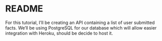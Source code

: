 # README

For this tutorial, I’ll be creating an API containing a list of user submitted facts. We’ll be using PostgreSQL for our database which will allow easier integration with Heroku, should be decide to host it.

